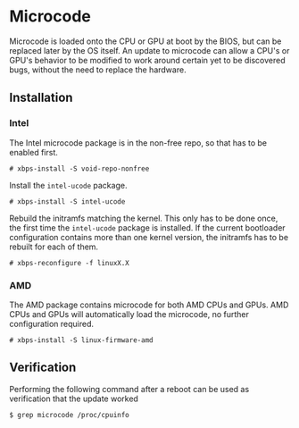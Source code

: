# Microcode

Microcode is loaded onto the CPU or GPU at boot by the BIOS, but can be replaced
later by the OS itself. An update to microcode can allow a CPU's or GPU's
behavior to be modified to work around certain yet to be discovered bugs,
without the need to replace the hardware.

## Installation

### Intel

The Intel microcode package is in the non-free repo, so that has to be enabled
first.

```
# xbps-install -S void-repo-nonfree
```

Install the `intel-ucode` package.

```
# xbps-install -S intel-ucode
```

Rebuild the initramfs matching the kernel. This only has to be done once, the
first time the `intel-ucode` package is installed. If the current bootloader
configuration contains more than one kernel version, the initramfs has to be
rebuilt for each of them.

```
# xbps-reconfigure -f linuxX.X
```

### AMD

The AMD package contains microcode for both AMD CPUs and GPUs. AMD CPUs and GPUs
will automatically load the microcode, no further configuration required.

```
# xbps-install -S linux-firmware-amd
```

## Verification

Performing the following command after a reboot can be used as verification that
the update worked

```
$ grep microcode /proc/cpuinfo
```
